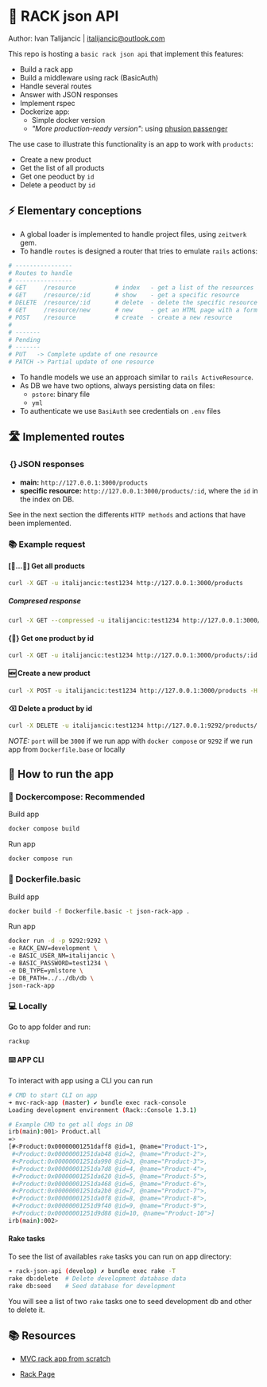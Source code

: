 # 💎 RACK json API
Author: Ivan Talijancic | italijancic@outlook.com

This repo is hosting a `basic rack json api` that implement this features:

- Build a rack app
- Build a middleware using rack (BasicAuth)
- Handle several routes
- Answer with JSON responses
- Implement rspec
- Dockerize app:
  - Simple docker version
  - _"More production-ready version"_: using [phusion passenger](https://github.com/phusion/passenger)

The use case to illustrate this functionality is an app to work with `products`:

- Create a new product
- Get the list of all products
- Get one peoduct by `id`
- Delete a peoduct by `id`

## ⚡️ Elementary conceptions
- A global loader is implemented to handle project files, using `zeitwerk` gem.
- To handle `routes` is designed a router that tries to emulate `rails` actions:

```rb
# ----------------
# Routes to handle
# ----------------
# GET     /resource           # index   - get a list of the resources
# GET     /resource/:id       # show    - get a specific resource
# DELETE  /resource/:id       # delete  - delete the specific resource
# GET     /resource/new       # new     - get an HTML page with a form
# POST    /resource           # create  - create a new resource
#
# -------
# Pending
# -------
# PUT   -> Complete update of one resource
# PATCH -> Partial update of one resource
```
- To handle models we use an approach similar to `rails ActiveResource`.
- As DB we have two options, always persisting data on files:
  - `pstore`: binary file
  - `yml`
- To authenticate we use `BasiAuth` see credentials on `.env` files

## 🛣️ Implemented routes

### ｛｝JSON responses
  - **main:** `http://127.0.0.1:3000/products`
  - **specific resource:** `http://127.0.0.1:3000/products/:id`, where the `id` in the index on DB.

See in the next section the differents `HTTP methods` and actions that have been implemented.

### 📚 Example request

#### [💎...💎] Get all products

```bash
curl -X GET -u italijancic:test1234 http://127.0.0.1:3000/products
```
##### Compresed response

```bash
curl -X GET --compressed -u italijancic:test1234 http://127.0.0.1:3000/products
```

#### {💎} Get one product by id

```bash
curl -X GET -u italijancic:test1234 http://127.0.0.1:3000/products/:id
```

#### 🆕 Create a new product

```bash
curl -X POST -u italijancic:test1234 http://127.0.0.1:3000/products -H "Content-Type: application/json" -d '{"name":"product_name"}'
```

#### ⌫ Delete a product by id

```bash
curl -X DELETE -u italijancic:test1234 http://127.0.0.1:9292/products/:id
```

*NOTE:* `port` will be `3000` if we run app with `docker compose` or `9292` if we run app from `Dockerfile.base` or locally

## 🚀 How to run the app

### 🐳 Dockercompose: Recommended

Build app

```bash
docker compose build
```

Run app

```bash
docker compose run
```

### 🐳 Dockerfile.basic

Build app

```bash
docker build -f Dockerfile.basic -t json-rack-app .
```

Run app

```bash
docker run -d -p 9292:9292 \
-e RACK_ENV=development \
-e BASIC_USER_NM=italijancic \
-e BASIC_PASSWORD=test1234 \
-e DB_TYPE=ymlstore \
-e DB_PATH=../../db/db \
json-rack-app
```

### 💻 Locally
Go to app folder and run:

```bash
rackup
```

#### ⌨️ APP CLI

To interact with app using a CLI you can run

```bash
# CMD to start CLI on app
➜ mvc-rack-app (master) ✔ bundle exec rack-console
Loading development environment (Rack::Console 1.3.1)

# Example CMD to get all dogs in DB
irb(main):001> Product.all
=>
[#<Product:0x00000001251daff8 @id=1, @name="Product-1">,
 #<Product:0x00000001251dab48 @id=2, @name="Product-2">,
 #<Product:0x00000001251da990 @id=3, @name="Product-3">,
 #<Product:0x00000001251da7d8 @id=4, @name="Product-4">,
 #<Product:0x00000001251da620 @id=5, @name="Product-5">,
 #<Product:0x00000001251da468 @id=6, @name="Product-6">,
 #<Product:0x00000001251da2b0 @id=7, @name="Product-7">,
 #<Product:0x00000001251da0f8 @id=8, @name="Product-8">,
 #<Product:0x00000001251d9f40 @id=9, @name="Product-9">,
 #<Product:0x00000001251d9d88 @id=10, @name="Product-10">]
irb(main):002>
```

#### Rake tasks
To see the list of availables `rake` tasks you can run on app directory:

```bash
➜ rack-json-api (develop) ✗ bundle exec rake -T
rake db:delete  # Delete development database data
rake db:seed    # Seed database for development
```

You will see a list of two `rake` tasks one to seed development db and other to delete it.

## 📚 Resources

- [MVC rack app from scratch](https://tommaso.pavese.me/2016/06/05/a-rack-application-from-scratch-part-1-introducting-rack/#a-naive-and-incomplete-framework)

- [Rack Page](https://github.com/rack/rack)
